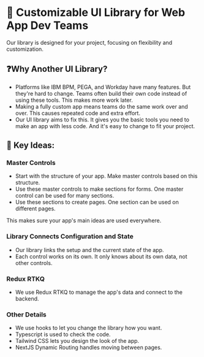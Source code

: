 # 🚀 **Customizable UI Library for Web App Dev Teams**

Our library is designed for your project, focusing on flexibility and customization.

## ❓**Why Another UI Library?**

-   Platforms like IBM BPM, PEGA, and Workday have many features. But they're hard to change. Teams often build their own code instead of using these tools. This makes more work later.
-   Making a fully custom app means teams do the same work over and over. This causes repeated code and extra effort.
-   Our UI library aims to fix this. It gives you the basic tools you need to make an app with less code. And it's easy to change to fit your project.

## 🎯 **Key Ideas:**

### **Master Controls**

-   Start with the structure of your app. Make master controls based on this structure.
-   Use these master controls to make sections for forms. One master control can be used for many sections.
-   Use these sections to create pages. One section can be used on different pages.

This makes sure your app's main ideas are used everywhere.

### **Library Connects Configuration and State**

-   Our library links the setup and the current state of the app.
-   Each control works on its own. It only knows about its own data, not other controls.

### **Redux RTKQ**

-   We use Redux RTKQ to manage the app's data and connect to the backend.

### **Other Details**

-   We use hooks to let you change the library how you want.
-   Typescript is used to check the code.
-   Tailwind CSS lets you design the look of the app.
-   NextJS Dynamic Routing handles moving between pages.

